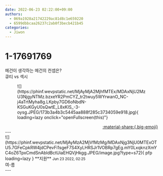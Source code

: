 ```yaml
---
date: 2022-06-23 02:22:00+09:00
authors:
  - 069a1928a21742229ac81d8c1e659220
  - 6599dbbcaa26237c2ab0f3becb421b45
categories:
  - Jiwon
---
```


# 1-17691769

<div class="post-container" markdown="1">
<div class="content-container md-sidebar__scrollwrap" markdown="1">

메건이 생각하는 메건의 컨셉은?<br>큐티 vs 섹시
<figure markdown="1">
![](https://phinf.wevpstatic.net/MjAyMjA2MjhfMTEx/MDAxNjU2MzU3NjgyNTMz.bzxeYR2PmCYZ_tr2twuy5WYrwanO_NC-j4aTrtMyha8g.LKpby7GD6oNbdN-KSGuKGyU0sQwtE_L8xKIS_-3-oysg.JPEG/173b3a4b3c5445aa888f285c3734059e918.jpg){ loading=lazy onclick="openFullscreen(this)"}
</figure>


</div>
</div>

<div style="text-align: right;" markdown="1">
<a href="https://weverse.io/fromis9/fanpost/1-17691769" style="text-align: right;">:material-share:{.big-emoji}</a>
</div>
---

<div class="comments-container md-sidebar__scrollwrap" markdown="1">
<div class="comment" markdown="1">
<div class='id-container' markdown="1">
![](https://phinf.wevpstatic.net/MjAyMzA2MjVfMzMg/MDAxNjg3NjU0MTExOTU5.7GFeCpkRW4jdCPevFi1sgeF7S4XyLHRSJr1VOBRp7gEg.mY0LxqknzXmYC4oZ6TpxCmdSnAbldBctUiaEHQVjHkgg.JPEG/image.jpg?type=s72){ pfp loading=lazy }
**<span class="artist">지원</span>** <small>Jun 23 2022, 02:25</small><br>
</div>
<div class='comment-body' markdown="1">
여-름
</div>
</div>
</div>
---
